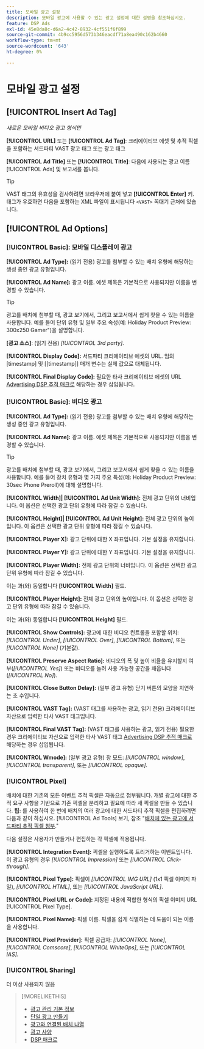 ```yaml
---
title: 모바일 광고 설정
description: 모바일 광고에 사용할 수 있는 광고 설정에 대한 설명을 참조하십시오.
feature: DSP Ads
exl-id: 45e8da8c-d6a2-4c42-8932-4cf551f6f899
source-git-commit: 4b9cc5956d573b346eacdf71a8ea490c162b4660
workflow-type: tm+mt
source-wordcount: '643'
ht-degree: 0%

---
```


# 모바일 광고 설정

## [!UICONTROL Insert Ad Tag]

*새로운 모바일 비디오 광고 형식만*

**[!UICONTROL URL]** 또는 **[!UICONTROL Ad Tag]**: 크리에이티브 에셋 및 추적 픽셀을 포함하는 서드파티 VAST 광고 태그 또는 광고 태그

**[!UICONTROL Ad Title]** 또는 **[!UICONTROL Title]**: 다음에 사용되는 광고 이름 [!UICONTROL Ads] 및 보고서를 봅니다.

>[!TIP]
>
> VAST 태그의 유효성을 검사하려면 브라우저에 붙여 넣고 **[!UICONTROL Enter]** 키. 태그가 유효하면 다음을 포함하는 XML 파일이 표시됩니다 `<VAST>` 꼭대기 근처에 있습니다.

## [!UICONTROL Ad Options]

### [!UICONTROL Basic]: 모바일 디스플레이 광고

**[!UICONTROL Ad Type]:** (읽기 전용) 광고를 첨부할 수 있는 배치 유형에 해당하는 생성 중인 광고 유형입니다.

**[!UICONTROL Ad Name]:** 광고 이름. 에셋 제목은 기본적으로 사용되지만 이름을 변경할 수 있습니다.

>[!TIP]
>
> 광고를 배치에 첨부할 때, 광고 보기에서, 그리고 보고서에서 쉽게 찾을 수 있는 이름을 사용합니다. 예를 들어 단위 유형 및 일부 주요 속성(예: Holiday Product Preview: 300x250 Gamer&quot;)을 설명합니다.

**\[광고 소스\]**: (읽기 전용) *[!UICONTROL 3rd party]*.

**[!UICONTROL Display Code]:** 서드파티 크리에이티브 에셋의 URL. 임의 [timestamp] 및 [[timestamp]] 매개 변수는 실제 값으로 대체됩니다.

**[!UICONTROL Final Display Code]:** 필요한 타사 크리에이티브 에셋의 URL [Advertising DSP 추적 매크로](/help/dsp/campaign-management/macros.md) 해당하는 경우 삽입됩니다.

### [!UICONTROL Basic]: 비디오 광고

**[!UICONTROL Ad Type]:** (읽기 전용) 광고를 첨부할 수 있는 배치 유형에 해당하는 생성 중인 광고 유형입니다.

**[!UICONTROL Ad Name]:** 광고 이름. 에셋 제목은 기본적으로 사용되지만 이름을 변경할 수 있습니다.

>[!TIP]
>
> 광고를 배치에 첨부할 때, 광고 보기에서, 그리고 보고서에서 쉽게 찾을 수 있는 이름을 사용합니다. 예를 들어 장치 유형과 몇 가지 주요 특성(예: Holiday Product Preview: 30sec Phone Preroll)에 대해 설명합니다.

**[!UICONTROL Width]| [!UICONTROL Ad Unit Width]:** 전체 광고 단위의 너비입니다. 이 옵션은 선택한 광고 단위 유형에 따라 잠길 수 있습니다.

**[!UICONTROL Height]| [!UICONTROL Ad Unit Height]:** 전체 광고 단위의 높이입니다. 이 옵션은 선택한 광고 단위 유형에 따라 잠길 수 있습니다.

**[!UICONTROL Player X]:** 광고 단위에 대한 X 좌표입니다. 기본 설정을 유지합니다.

**[!UICONTROL Player Y]:** 광고 단위에 대한 Y 좌표입니다. 기본 설정을 유지합니다.

**[!UICONTROL Player Width]:** 전체 광고 단위의 너비입니다. 이 옵션은 선택한 광고 단위 유형에 따라 잠길 수 있습니다.

이는 과(와) 동일합니다 **[!UICONTROL Width]** 필드.

**[!UICONTROL Player Height]:** 전체 광고 단위의 높이입니다. 이 옵션은 선택한 광고 단위 유형에 따라 잠길 수 있습니다.

이는 과(와) 동일합니다 **[!UICONTROL Height]** 필드.

**[!UICONTROL Show Controls]:** 광고에 대한 비디오 컨트롤을 포함할 위치: *[!UICONTROL Under]*, *[!UICONTROL Over]*, *[!UICONTROL Bottom]*, 또는 *[!UICONTROL None]* (기본값).

**[!UICONTROL Preserve Aspect Ratio]:** 비디오의 폭 및 높이 비율을 유지할지 여부(*[!UICONTROL Yes]*) 또는 비디오를 늘려 사용 가능한 공간을 채웁니다(*[!UICONTROL No]*).

**[!UICONTROL Close Button Delay]:** (일부 광고 유형) 닫기 버튼의 모양을 지연하는 초 수입니다.

**[!UICONTROL VAST Tag]:** (VAST 태그를 사용하는 광고, 읽기 전용) 크리에이티브 자산으로 입력한 타사 VAST 태그입니다.

**[!UICONTROL Final VAST Tag]:** (VAST 태그를 사용하는 광고, 읽기 전용) 필요한 경우 크리에이티브 자산으로 입력한 타사 VAST 태그 [Advertising DSP 추적 매크로](/help/dsp/campaign-management/macros.md) 해당하는 경우 삽입됩니다.

**[!UICONTROL Wmode]:** (일부 광고 유형) 창 모드: *[!UICONTROL window]*, *[!UICONTROL transparent]*, 또는 *[!UICONTROL opaque]*.

### [!UICONTROL Pixel]

배치에 대한 기존의 모든 이벤트 추적 픽셀은 자동으로 첨부됩니다. 개별 광고에 대한 추적 요구 사항을 기반으로 기존 픽셀을 분리하고 필요에 따라 새 픽셀을 만들 수 있습니다. **팁:** 를 사용하여 한 번에 배치의 여러 광고에 대한 서드파티 추적 픽셀을 편집하려면 다음과 같이 하십시오. [!UICONTROL Ad Tools] 보기, 참조 &quot;[배치에 있는 광고에 서드파티 추적 픽셀 첨부](/help/dsp/campaign-management/ads/ad-attach-to-placement.md#attach-pixels-ads).&quot;

다음 설정은 사용자가 만들거나 편집하는 각 픽셀에 적용됩니다.

**[!UICONTROL Integration Event]:** 픽셀을 실행하도록 트리거하는 이벤트입니다. 이 광고 유형의 경우 *[!UICONTROL Impression]* 또는 *[!UICONTROL Click-through]*.

**[!UICONTROL Pixel Type]:** 픽셀이 *[!UICONTROL IMG URL]* (1x1 픽셀 이미지 파일), *[!UICONTROL HTML]*, 또는 *[!UICONTROL JavaScript URL]*.

**[!UICONTROL Pixel URL or Code]:** 지정된 내용에 적합한 형식의 픽셀 이미지 URL [!UICONTROL Pixel Type].

**[!UICONTROL Pixel Name]:** 픽셀 이름. 픽셀을 쉽게 식별하는 데 도움이 되는 이름을 사용합니다.

**[!UICONTROL Pixel Provider]:** 픽셀 공급자: *[!UICONTROL None]*, *[!UICONTROL Comscore]*, *[!UICONTROL WhiteOps]*, 또는 *[!UICONTROL IAS]*.

### [!UICONTROL Sharing]

더 이상 사용되지 않음

>[!MORELIKETHIS]
>
>* [광고 관리 기본 정보](ad-about.md)
>* [단일 광고 만들기](ad-create.md)
>* [광고와 연결된 배치 나열](/help/dsp/campaign-management/ads/ad-list-placements.md)
>* [광고 사양](ad-specs.md)
>* [DSP 매크로](/help/dsp/campaign-management/macros.md)
